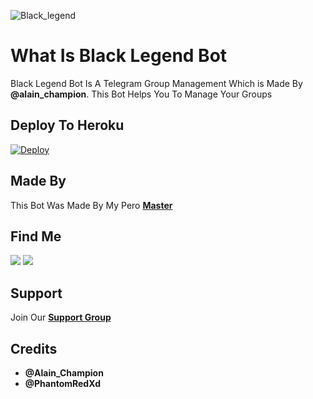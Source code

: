![Black_legend](https://telegra.ph/file/c6c0e74543b8605ddd650.jpg)

# What Is Black Legend Bot

Black Legend Bot Is A Telegram Group Management Which is Made By <b>@alain_champion</b>. This Bot Helps You To Manage Your Groups

## Deploy To Heroku

[![Deploy](https://www.herokucdn.com/deploy/button.svg)](https://heroku.com/deploy?template=https://github.com/infotechbro/black_legend)

## Made By

This Bot Was Made By My Pero <b>[Master](https://t.me/alain-champion)</b>

## Find Me

<img src="https://img.shields.io/badge/You%20Can%20Find%20Me-On%20Telegram-blueviolet" /> <a href="https://t.me/black_legend_bot"> <img src="https://img.shields.io/badge/Black-Legend%20Bot-blue" /> </a>

## Support 

Join Our <b>[Support Group](https://t.me/blck_legend_support)</b>

## Credits

  * <b> @Alain_Champion
  * @PhantomRedXd </b>
